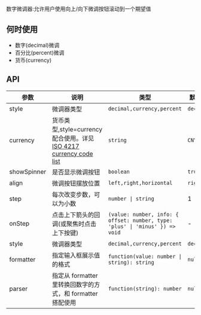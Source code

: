 数字微调器:允许用户使用向上/向下微调按钮滚动到一个期望值

## 何时使用

- 数字(decimal)微调
- 百分比(percent)微调
- 货币(currency)

## API

| 参数 | 说明 | 类型 | 默认值 |
| --- | --- | --- | --- |
| style | 微调器类型 | `decimal,currency,percent` | `decimal` |
| currency | 货币类型,style=currency 配合使用。详见[ ISO 4217 currency code list](https://www.currency-iso.org/en/home/tables/table-a1.html) | `string` | `CNY` |
| showSpinner | 是否显示微调按钮 | `boolean` | `true` |
| align | 微调按钮摆放位置 | `left,right,horizontal` | `right` |
| step | 每次改变步数，可以为小数 | `number \| string` | 1 |
| onStep | 点击上下箭头的回调(或聚焦时点击上下按键) | `(value: number, info: { offset: number, type: 'plus' \| 'minus' }) => void` | - |
| style | 微调器类型 | `decimal,currency,percent` | `decimal` |
| formatter | 指定输入框展示值的格式 | `function(value: number \| string): string` | `null` |
| parser | 指定从 formatter 里转换回数字的方式，和 formatter 搭配使用 | `function(string): number` | `null` |
